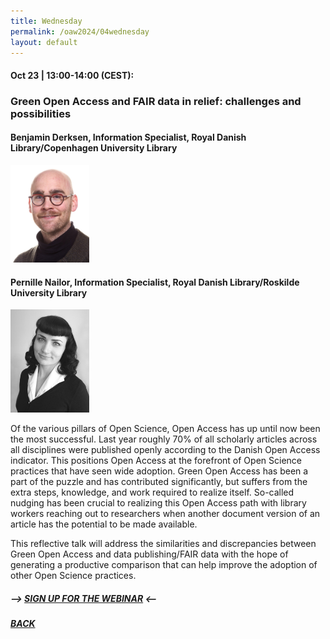 ```yaml
---
title: Wednesday
permalink: /oaw2024/04wednesday
layout: default
---
```


#### Oct 23 | 13:00-14:00 (CEST):

### Green Open Access and FAIR data in relief: challenges and possibilities

#### Benjamin Derksen, Information Specialist, Royal Danish Library/Copenhagen University Library

<img src="/images/bder kopier.jpg" alt="Benjamin Derksen" style="height: 25%; width:25%;"/>

#### Pernille Nailor, Information Specialist, Royal Danish Library/Roskilde University Library

<img src="/oaw2024/images/PN billede.jpeg" alt="Pernille Nailor" style="height: 25%; width:25%;"/>

<p>Of the various pillars of Open Science, Open Access has up until now been the most successful. Last year roughly 70% of all scholarly articles across all disciplines were published openly according to the Danish Open Access indicator. This positions Open Access at the forefront of Open Science practices that have seen wide adoption. Green Open Access has been a part of the puzzle and has contributed significantly, but suffers from the extra steps, knowledge, and work required to realize itself. So-called nudging has been crucial to realizing this Open Access path with library workers reaching out to researchers when another document version of an article has the potential to be made available.</p> 
<p>This reflective talk will address the similarities and discrepancies between Green Open Access and data publishing/FAIR data with the hope of generating a productive comparison that can help improve the adoption of other Open Science practices.</p>

##### --> [SIGN UP FOR THE WEBINAR](https://docs.google.com/forms/d/e/1FAIpQLSeLX7QIskELvMy3OjUAWdoT7xPlResZIcC8451irwChS4hKUg/viewform?usp=sf_link) <--

##### [BACK](https://openaccess.dk/oaw2024#programme-of-the-danish-open-access-week-2024)



